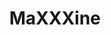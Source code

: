 ---
title: "MaXXXine"
year: 2024
rating: 2
stars: "★★"
rewatched: false
permalink: "maxxxine"
watched_on: 2024-08-04
---